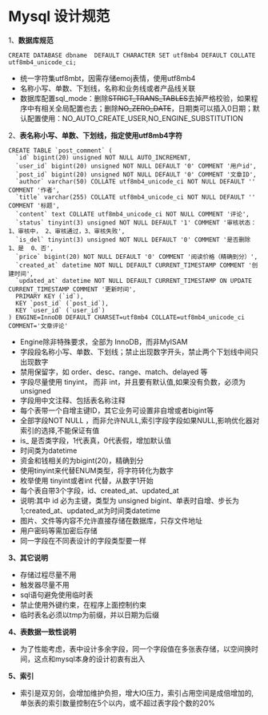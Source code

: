 # Mysql 设计规范

1、**数据库规范**

```
CREATE DATABASE dbname  DEFAULT CHARACTER SET utf8mb4 DEFAULT COLLATE utf8mb4_unicode_ci;
```

* 统一字符集utf8mbt，因需存储emoj表情，使用utf8mb4
* 名称小写、单数、下划线，名称和业务线或者产品线关联
* 数据库配置sql\_mode：删除~~STRICT\_TRANS\_TABLES~~去掉严格校验，如果程序中有相关全局配置也去；删除~~NO\_ZERO\_DATE~~，日期类可以插入0日期；默认配置使用：NO\_AUTO\_CREATE\_USER,NO\_ENGINE\_SUBSTITUTION

2、**表名称小写、单数、下划线，指定使用utf8mb4字符**

    CREATE TABLE `post_comment` (
      `id` bigint(20) unsigned NOT NULL AUTO_INCREMENT,
      `user_id` bigint(20) unsigned NOT NULL DEFAULT '0' COMMENT '用户id',
      `post_id` bigint(20) unsigned NOT NULL DEFAULT '0' COMMENT '文章ID',
      `author` varchar(50) COLLATE utf8mb4_unicode_ci NOT NULL DEFAULT '' COMMENT '作者',
      `title` varchar(255) COLLATE utf8mb4_unicode_ci NOT NULL DEFAULT '' COMMENT '标题',
      `content` text COLLATE utf8mb4_unicode_ci NOT NULL COMMENT '评论',
      `status` tinyint(3) unsigned NOT NULL DEFAULT '1' COMMENT '审核状态：1、审核中， 2、审核通过，3、审核失败',
      `is_del` tinyint(3) unsigned NOT NULL DEFAULT '0' COMMENT '是否删除 1、是  0、否',
      `price` bigint(20) NOT NULL DEFAULT '0' COMMENT '阅读价格（精确到分）',
      `created_at` datetime NOT NULL DEFAULT CURRENT_TIMESTAMP COMMENT '创建时间',
      `updated_at` datetime NOT NULL DEFAULT CURRENT_TIMESTAMP ON UPDATE CURRENT_TIMESTAMP COMMENT '更新时间',
      PRIMARY KEY (`id`),
      KEY `post_id` (`post_id`),
      KEY `user_id` (`user_id`)
    ) ENGINE=InnoDB DEFAULT CHARSET=utf8mb4 COLLATE=utf8mb4_unicode_ci COMMENT='文章评论'

* Engine除非特殊要求，全部为 InnoDB，而非MyISAM
* 字段段名称小写、单数、下划线；禁止出现数字开头，禁止两个下划线中间只 出现数字
* 禁用保留字，如 order、desc、range、match、delayed 等
* 字段尽量使用 tinyint， 而非 int，并且要有默认值,如果没有负数，必须为unsigned
* 字段用中文注释、包括表名称注释
* 每个表带一个自增主键ID，其它业务可设置非自增或者bigint等
* 全部字段NOT NULL ，而非允许NULL,索引字段字段如果NULL,影响优化器对索引的选择,不能保证有值
* is\_ 是否类字段，1代表真，0代表假，增加默认值
* 时间类为datetime
* 资金和钱相关的为bigint\(20\)，精确到分
* 使用tinyint来代替ENUM类型，将字符转化为数字
* 枚举使用 tinyint或者int 代替，从数字1开始
* 每个表自带3个字段，id、created\_at、updated\_at
* 说明:其中 id 必为主键，类型为 unsigned bigint、单表时自增、步长为 1;created\_at、updated\_at为时间类datetime
* 图片、文件等内容不允许直接存储在数据库，只存文件地址
* 用户密码等需加密后存储
* 同一字段在不同表设计的字段类型要一样

**3、其它说明**

* 存储过程尽量不用
* 触发器尽量不用
* sql语句避免使用临时表
* 禁止使用外键约束，在程序上面控制约束
* 临时表名必须以tmp为前缀，并以日期为后缀

**4、表数据一致性说明**

* 为了性能考虑，表中设计多余字段，同一个字段值在多张表存储，以空间换时间，这点和mysql本身的设计初衷有出入

**5、索引**

* 索引是双刃剑，会增加维护负担，增大IO压力，索引占用空间是成倍增加的,单张表的索引数量控制在5个以内，或不超过表字段个数的20%



